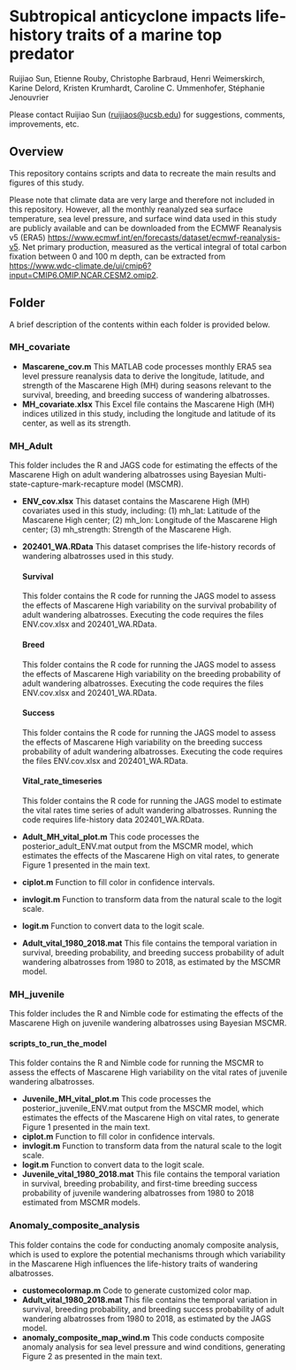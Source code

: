 # Subtropical anticyclone impacts life-history traits of a marine top predator
Ruijiao Sun, Etienne Rouby, Christophe Barbraud, Henri Weimerskirch, Karine Delord, Kristen Krumhardt, Caroline C. Ummenhofer, Stéphanie Jenouvrier

Please contact Ruijiao Sun (ruijiaos@ucsb.edu) for suggestions, comments, improvements, etc.

## Overview
This repository contains scripts and data to recreate the main results and figures of this study.

Please note that climate data are very large and therefore not included in this repository. However, all the monthly reanalyzed sea surface temperature, sea level pressure, and surface wind data used in this study are publicly available and can be downloaded from the ECMWF Reanalysis v5 (ERA5) https://www.ecmwf.int/en/forecasts/dataset/ecmwf-reanalysis-v5. Net primary production, measured as the vertical integral of total carbon fixation between 0 and 100 m depth, can be extracted from https://www.wdc-climate.de/ui/cmip6?input=CMIP6.OMIP.NCAR.CESM2.omip2.

## Folder
A brief description of the contents within each folder is provided below.

### MH_covariate
- **Mascarene_cov.m** This MATLAB code processes monthly ERA5 sea level pressure reanalysis data to derive the longitude, latitude, and strength of the Mascarene High (MH) during seasons relevant to the survival, breeding, and breeding success of wandering albatrosses.
- **MH_covariate.xlsx** This Excel file contains the Mascarene High (MH) indices utilized in this study, including the longitude and latitude of its center, as well as its strength.

### MH_Adult
This folder includes the R and JAGS code for estimating the effects of the Mascarene High on adult wandering albatrosses using Bayesian Multi-state-capture-mark-recapture model (MSCMR).
- **ENV_cov.xlsx** This dataset contains the Mascarene High (MH) covariates used in this study, including: (1) mh_lat: Latitude of the Mascarene High center; (2) mh_lon: Longitude of the Mascarene High center; (3) mh_strength: Strength of the Mascarene High.
- **202401_WA.RData** This dataset comprises the life-history records of wandering albatrosses used in this study.
  #### Survival
  This folder contains the R code for running the JAGS model to assess the effects of Mascarene High variability on the survival probability of adult wandering albatrosses. Executing the code requires the files ENV.cov.xlsx and 202401_WA.RData.
  #### Breed
  This folder contains the R code for running the JAGS model to assess the effects of Mascarene High variability on the breeding probability of adult wandering albatrosses. Executing the code requires the files ENV.cov.xlsx and 202401_WA.RData.
  #### Success
  This folder contains the R code for running the JAGS model to assess the effects of Mascarene High variability on the breeding success probability of adult wandering albatrosses. Executing the code requires the files ENV.cov.xlsx and 202401_WA.RData.
  #### Vital_rate_timeseries
  This folder contains the R code for running the JAGS model to estimate the vital rates time series of adult wandering albatrosses. Running the code requires life-history data 202401_WA.RData.
  
- **Adult_MH_vital_plot.m** This code processes the posterior_adult_ENV.mat output from the MSCMR model, which estimates the effects of the Mascarene High on vital rates, to generate Figure 1 presented in the main text.
- **ciplot.m** Function to fill color in confidence intervals.
- **invlogit.m** Function to transform data from the natural scale to the logit scale.
- **logit.m** Function to convert data to the logit scale.
- **Adult_vital_1980_2018.mat** This file contains the temporal variation in survival, breeding probability, and breeding success probability of adult wandering albatrosses from 1980 to 2018, as estimated by the MSCMR model.

  
### MH_juvenile
This folder includes the R and Nimble code for estimating the effects of the Mascarene High on juvenile wandering albatrosses using Bayesian MSCMR.
#### scripts_to_run_the_model 
This folder contains the R and Nimble code for running the MSCMR to assess the effects of Mascarene High variability on the vital rates of juvenile wandering albatrosses.

- **Juvenile_MH_vital_plot.m** This code processes the posterior_juvenile_ENV.mat output from the MSCMR model, which estimates the effects of the Mascarene High on vital rates, to generate Figure 1 presented in the main text.
- **ciplot.m** Function to fill color in confidence intervals.
- **invlogit.m** Function to transform data from the natural scale to the logit scale.
- **logit.m** Function to convert data to the logit scale.
- **Juvenile_vital_1980_2018.mat** This file contains the temporal variation in survival, breeding probability, and first-time breeding success probability of juvenile wandering albatrosses from 1980 to 2018 estimated from MSCMR models.

### Anomaly_composite_analysis
This folder contains the code for conducting anomaly composite analysis, which is used to explore the potential mechanisms through which variability in the Mascarene High influences the life-history traits of wandering albatrosses.
- **customecolormap.m** Code to generate customized color map.
- **Adult_vital_1980_2018.mat** This file contains the temporal variation in survival, breeding probability, and breeding success probability of adult wandering albatrosses from 1980 to 2018, as estimated by the JAGS model.
- **anomaly_composite_map_wind.m** This code conducts composite anomaly analysis for sea level pressure and wind conditions, generating Figure 2 as presented in the main text.
